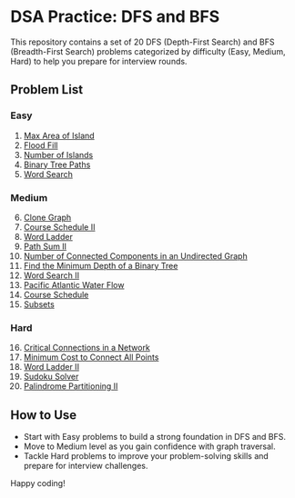 # DSA Practice: DFS and BFS

This repository contains a set of 20 DFS (Depth-First Search) and BFS (Breadth-First Search) problems categorized by difficulty (Easy, Medium, Hard) to help you prepare for interview rounds.

## Problem List

### Easy

1. [Max Area of Island](https://leetcode.com/problems/max-area-of-island/)
2. [Flood Fill](https://leetcode.com/problems/flood-fill/)
3. [Number of Islands](https://leetcode.com/problems/number-of-islands/)
4. [Binary Tree Paths](https://leetcode.com/problems/binary-tree-paths/)
5. [Word Search](https://leetcode.com/problems/word-search/)

### Medium

6. [Clone Graph](https://leetcode.com/problems/clone-graph/)
7. [Course Schedule II](https://leetcode.com/problems/course-schedule-ii/)
8. [Word Ladder](https://leetcode.com/problems/word-ladder/)
9. [Path Sum II](https://leetcode.com/problems/path-sum-ii/)
10. [Number of Connected Components in an Undirected Graph](https://leetcode.com/problems/number-of-connected-components-in-an-undirected-graph/)
11. [Find the Minimum Depth of a Binary Tree](https://leetcode.com/problems/minimum-depth-of-binary-tree/)
12. [Word Search II](https://leetcode.com/problems/word-search-ii/)
13. [Pacific Atlantic Water Flow](https://leetcode.com/problems/pacific-atlantic-water-flow/)
14. [Course Schedule](https://leetcode.com/problems/course-schedule/)
15. [Subsets](https://leetcode.com/problems/subsets/)

### Hard

16. [Critical Connections in a Network](https://leetcode.com/problems/critical-connections-in-a-network/)
17. [Minimum Cost to Connect All Points](https://leetcode.com/problems/min-cost-to-connect-all-points/)
18. [Word Ladder II](https://leetcode.com/problems/word-ladder-ii/)
19. [Sudoku Solver](https://leetcode.com/problems/sudoku-solver/)
20. [Palindrome Partitioning II](https://leetcode.com/problems/palindrome-partitioning-ii/)

## How to Use
- Start with Easy problems to build a strong foundation in DFS and BFS.
- Move to Medium level as you gain confidence with graph traversal.
- Tackle Hard problems to improve your problem-solving skills and prepare for interview challenges.

Happy coding!
